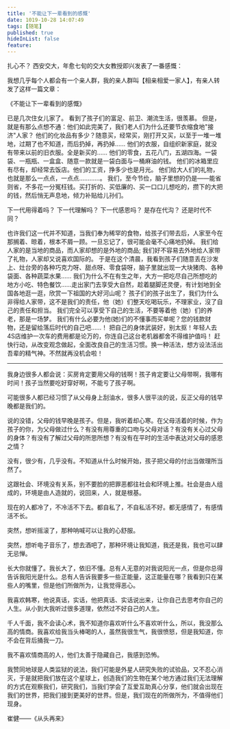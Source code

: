 ```yaml
---
title: '不能让下一辈看到的感慨'
date: 1019-10-28 14:07:49
tags: [随笔]
published: true
hideInList: false
feature: 
---
```

扎心不？
西安交大，年愈七旬的交大女教授即兴发表了一番感慨：

<!-- more -->

我想几乎每个人都会有一个亲人群，我的亲人群叫【相亲相爱一家人】，有亲人转发了这样一篇文章：

>
《不能让下一辈看到的感慨》

已是几次住女儿家了。
看到了孩子们的富足、前卫、潮流生活，很羡慕。
但是，就是有那么点想不通：他们如此完美了，我们老人们为什么还要节衣缩食地"接济"人家？
他们的化妆品有多少？随意买，经常买，刚打开又买，以至于一堆一堆地，过期了也不知道，而后扔掉，再扔掉……
他们的衣服，自组织新家庭，就没有带来以前的旧衣服。全是新买的……
他们的零食，五花八门，五湖四海。一袋袋、一瓶瓶、一盒盒、随意一款就是一袋白面与一桶麻油的钱。
他们的冰箱里应有尽有，却经常去饭店。他们的工资，挣多少也是月光。
他们给大人们的礼物，也就是那么一点点，一点点…………。
我们，至今节俭，脑子里想的仍是——能省则省，不多花一分冤枉钱。买打折的、买低廉的、买一口口儿想吃的，攒下的大把的钱，然后悄无声息地，倾力补贴给儿孙们。

下一代用得着吗？
下一代理解吗？
下一代感恩吗？ 
是存在代沟？
还是时代不同？

也许我们这一代并不知道，当我们奉为稀罕的食物，给孩子们带去后，人家至今在那搁着、晾着，根本不屑一顾。一旦忘记了，很可能会毫不心痛地扔掉。
我们给人家的是当地的商品，而人家却想的是外地的商品;  我们好不容易去外地给人家带了礼物，人家却又说喜欢国际的。
于是在这个清晨，我看到孩子们随意丢在沙发上、灶台旁的各种巧克力呀、甜点呀、零食袋呀，脑子里就出现一大块猪肉、各种袋面、各种蔬菜水果……
我们为什么不在有生之年，大方一把吃尽自己所想吃的地方小吃、特色餐饮……走出家门去享受大自然，趁着腿脚还灵便，有计划地到全国各地逛一逛，欣赏一下祖国的大好河山呢？
孩子们的孩子出生了，我们为什么非得给人家带，这不是我们的责任，他（她）们整天吃喝玩乐，不理家业，沒了自己的责任和担当。 我们完全可以享受下自己的生活，不要等着他（她）们的养老，那是一场梦。
我们有什么必要为他(她)们的不懂事而买单呢？您的钱款财物，还是留给落后时代的自己吧……！
把自己的身体武装好，别太抠！年轻人去4S店维护一次车的费用都是论万的，你连自己这台老机器都舍不得维护值吗！
赶快行动，从改变观念做起，全面改良自己的生活习惯。换一种活法，想方设法活出吾辈的精气神。不然就再没机会啦！

---

我身边很多人都会说：买房肯定要用父母的钱啊！孩子肯定要让父母带啊，我哪有时间！孩子当然要吃好穿好啊，不能亏了孩子啊。

可能很多人都已经习惯了从父母身上刮油水，很多人很平淡的说，反正父母的钱早晚都是我们的。

说的没错，父母的钱早晚是孩子。但是，我听着却心寒。在父母活着的时候，作为孩子的你，为父母做过什么？有没有用尊重的口吻与父母对话？有没有关心过父母的身体？有没有了解过父母的所思所想？有没有在平时的生活中表达对父母的感恩之情？

没有，很少有，几乎没有。不知道从什么时候开始，孩子把父母的付出当做理所当然了。

这跟社会、环境没有关系，别不要脸的把罪恶都往社会和环境上推。社会是由人组成的，环境是由人造就的，说回来，人，就是根基。

现在的人都冷了，不冷活不下去。都自私了，不自私活不好。都无感情了，有感情活不长。

突然，想听摇滚了，那种呐喊可以让我的心舒服。

突然，想听电子音乐了，想去酒吧了，那种环境让我知道，我还是我，我也可以肆无忌惮。

长大你就懂了。我长大了，依旧不懂。总有人无意的对我说阳光一点，但是你总得告诉我阳光是什么。总有人告诉我要多一些正能量，这正能量在哪？我看到只在某些人的嘴里，但是他们所做所为，让我觉得恶心。

我喜欢韩寒，他说真话，实话，他把真话、实话说出来，让你自己去思考你自己的人生。从小到大我听过很多道理，依然过不好自己的人生。

千人千面，我不会读心术，我不知道你喜欢听什么不喜欢听什么，所以，我没那么高的情商。我喜欢给我当头棒喝的人，虽然我很生气，我很愤怒，但是我知道，你不会在背后捅我一刀。

我不喜欢情商高的人，他们太善于隐藏自己，我感到恐怖。

我赞同地球是人类监狱的说法，我们可能是外星人研究失败的试验品，又不忍心消灭，于是就把我们放在这个星球上，创造我们的生物在某个地方通过我们无法理解的方式在观察我们，研究我们，当我们学会了互爱互助真心分享，他们就会出现在我们的世界，把我们接到更美好的世界。但是，我们现在的所做所为，不值得他们现身。

崔健——《从头再来》
